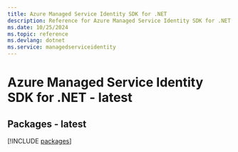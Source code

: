 ```yaml
---
title: Azure Managed Service Identity SDK for .NET
description: Reference for Azure Managed Service Identity SDK for .NET
ms.date: 10/25/2024
ms.topic: reference
ms.devlang: dotnet
ms.service: managedserviceidentity
---
```

# Azure Managed Service Identity SDK for .NET - latest
## Packages - latest
[!INCLUDE [packages](managed-service-identity-index.md)]